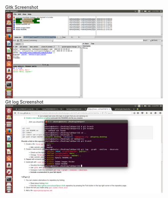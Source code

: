 Gitk Screenshot
![alt tag](https://github.com/nathanpotolsky/lab3part1/blob/master/Images/gitk.png)
Git log Screenshot
![alt tag](https://github.com/nathanpotolsky/lab3part1/blob/master/Images/gitlog.png)
